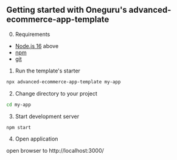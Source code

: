 ## Getting started with Oneguru's advanced-ecommerce-app-template

0. Requirements

- [Node.js 16](https://nodejs.org/en/) above
- [npm](https://www.npmjs.com/)
- [git](https://git-scm.com/book/en/v2/Getting-Started-Installing-Git)

1. Run the template's starter
```Bash
npx advanced-ecommerce-app-template my-app
```

2. Change directory to your project
```Bash
cd my-app
```

3. Start development server

```Bash
npm start
```

4. Open application

open browser to http://localhost:3000/

